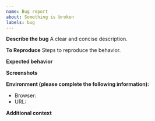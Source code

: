 ```yaml
---
name: Bug report
about: Something is broken
labels: bug
---
```


**Describe the bug**
A clear and concise description.

**To Reproduce**
Steps to reproduce the behavior.

**Expected behavior**

**Screenshots**

**Environment (please complete the following information):**
 - Browser:
 - URL:

**Additional context**
